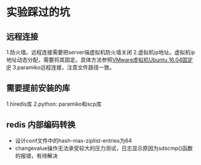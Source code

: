 # 实验踩过的坑

## 远程连接

1.防火墙。远程连接需要把server端虚拟机防火墙关闭
2.虚拟机ip地址。虚拟机ip地址动态分配，需要将其固定。具体方法参照[VMware虚拟机Ubuntu 16.04固定IP](https://blog.csdn.net/bjaina/article/details/80546900)
3.paramiko远程连接，注意文件路径一致。

## 需要提前安装的库

1.hiredis库
2.python: paramiko和scp库

## redis 内部编码转换
- 设计conf文件中的hash-max-ziplist-entries为64
- changevalue操作无法承受较大的压力测试，日志显示原因为sdscmp()函数的报错，有待解决


